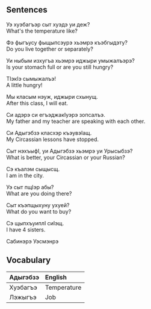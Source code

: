 ## Sentences

Уэ хуэбагъэр сыт хуэдэ уи деж?  
What's the temperature like?

Фэ фыгъусу фыщыпсэурэ хьэмрэ къэбгыдэту?  
Do you live together or separately?

Уи ныбым изхугъа хьэмрэ иджыри умыжалъэрэ?  
Is your stomach full or are you still hungry?

ТIэкIэ сымыжалъэ!  
A little hungry!

Мы класым нэуж, иджыри схынущ.  
After this class, I will eat.

Си адэрэ си егъэджакIуэрэ зопсалъэ.  
My father and my teacher are speaking with each other.

Си Адыгэбзэ класхэр къэувэIащ.  
My Circassian lessons have stopped.

Сыт нэхъыфI, уи Адыгэбзэ хьэмрэ уи Урысыбзэ?  
What is better, your Circassian or your Russian?

Сэ къалэм сыщысщ.  
I am in the city.

Уэ сыт пщIэр абы?  
What are you doing there?

Сыт къэпщыхуну ухуей?  
What do you want to buy?

Сэ щыпхъуиплI сиIэщ.  
I have 4 sisters.

Сабинэрэ Уэсмэнрэ 
## Vocabulary

| Адыгэбзэ | English     |
| :------- | :---------- |
| Хуэбагъэ | Temperature |
| Лэжыгъэ  | Job         |
